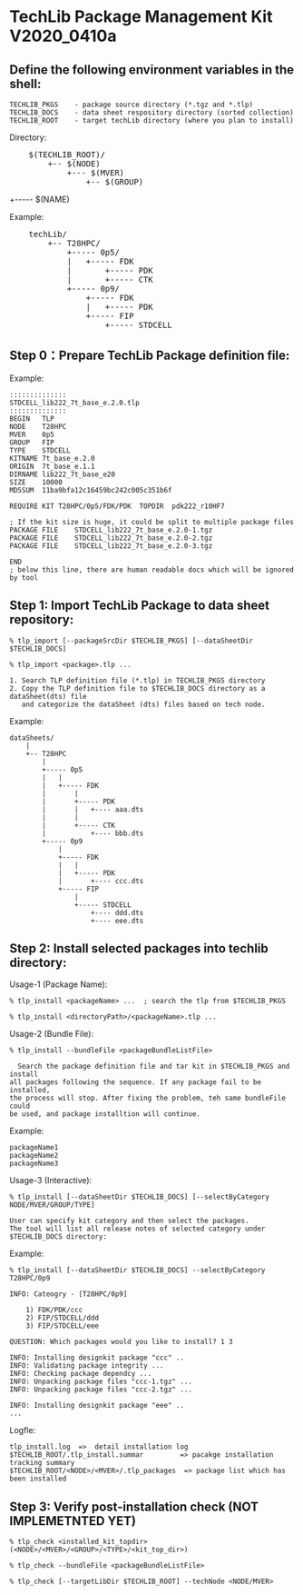 # TechLib Package Management Kit V2020_0410a

## Define the following environment variables in the shell:

	TECHLIB_PKGS	- package source directory (*.tgz and *.tlp)
	TECHLIB_DOCS	- data sheet respository directory (sorted collection)
	TECHLIB_ROOT  	- target techLib directory (where you plan to install)

Directory:
<pre>
	$(TECHLIB_ROOT)/
		+-- $(NODE)
			+--- $(MVER)
				+-- $(GROUP)
</pre>					+----- $(NAME)
Example:
<pre>
	techLib/
		+-- T28HPC/
			+----- 0p5/
			|	+----- FDK
			|		+----- PDK
			|		+----- CTK
			+----- 0p9/
				+----- FDK
				|	+----- PDK
				+----- FIP
					+----- STDCELL
</pre>

## Step 0：Prepare TechLib Package definition file:

Example:
	
	::::::::::::::
	STDCELL_lib222_7t_base_e.2.0.tlp
	::::::::::::::
	BEGIN	TLP
	NODE	T28HPC
	MVER	0p5
	GROUP	FIP
	TYPE	STDCELL
	KITNAME	7t_base_e.2.0
	ORIGIN	7t_base_e.1.1
	DIRNAME	lib222_7t_base_e20
	SIZE	10000
	MD5SUM	11ba9bfa12c16459bc242c005c351b6f

	REQUIRE	KIT	T28HPC/0p5/FDK/PDK	TOPDIR	pdk222_r10HF7

	; If the kit size is huge, it could be split to multiple package files
	PACKAGE	FILE	STDCELL_lib222_7t_base_e.2.0-1.tgz  
	PACKAGE	FILE	STDCELL_lib222_7t_base_e.2.0-2.tgz  
	PACKAGE	FILE	STDCELL_lib222_7t_base_e.2.0-3.tgz  

	END 
	; below this line, there are human readable docs which will be ignored by tool

## Step 1: Import TechLib Package to data sheet repository:

	% tlp_import [--packageSrcDir $TECHLIB_PKGS] [--dataSheetDir $TECHLIB_DOCS]

	% tlp_import <package>.tlp ...

	1. Search TLP definition file (*.tlp) in TECHLIB_PKGS directory 
	2. Copy the TLP definition file to $TECHLIB_DOCS directory as a dataSheet(dts) file
	   and categorize the dataSheet (dts) files based on tech node.

  Example:

	dataSheets/
		|
		+-- T28HPC
			|
			+----- 0p5
			|	|
			|	+----- FDK
			|		|
			|		+----- PDK
			|		|	+---- aaa.dts
			|		|
			|		+----- CTK
			|			+---- bbb.dts
			+----- 0p9
				|
				+----- FDK
				|	|
				|	+----- PDK
				|		+---- ccc.dts
				+----- FIP
					|
					+----- STDCELL
						+---- ddd.dts
						+---- eee.dts


## Step 2: Install selected packages into techlib directory:

  Usage-1 (Package Name):

	% tlp_install <packageName> ...  ; search the tlp from $TECHLIB_PKGS

	% tlp_install <directoryPath>/<packageName>.tlp ...


  Usage-2 (Bundle File):

	% tlp_install --bundleFile <packageBundleListFile>

	  Search the package definition file and tar kit in $TECHLIB_PKGS and install 
	all packages following the sequence. If any package fail to be installed,
	the process will stop. After fixing the problem, teh same bundleFile could
	be used, and package installtion will continue.

  Example:

	packageName1
	packageName2
	packageName3


  Usage-3 (Interactive):

	% tlp_install [--dataSheetDir $TECHLIB_DOCS] [--selectByCategory NODE/MVER/GROUP/TYPE]

	User can specify kit category and then select the packages.
	The tool will list all release notes of selected category under $TECHLIB_DOCS directory:

  Example:

	% tlp_install [--dataSheetDir $TECHLIB_DOCS] --selectByCategory T28HPC/0p9

	INFO: Cateogry - [T28HPC/0p9] 

		1) FDK/PDK/ccc
		2) FIP/STDCELL/ddd
		3) FIP/STDCELL/eee

	QUESTION: Which packages would you like to install? 1 3

	INFO: Installing designkit package "ccc" ..
	INFO: Validating package integrity ...
	INFO: Checking package dependcy ...
	INFO: Unpacking package files "ccc-1.tgz" ...
	INFO: Unpacking package files "ccc-2.tgz" ...

	INFO: Installing designkit package "eee" ..
	...

  Logfle:

	tlp_install.log  =>  detail installation log 
	$TECHLIB_ROOT/.tlp_install.summar         => pacakge installation tracking summary
	$TECHLIB_ROOT/<NODE>/<MVER>/.tlp_packages  => package list which has been installed


## Step 3: Verify post-installation check (NOT IMPLEMETNTED YET)

	% tlp_check <installed_kit_topdir>    (<NODE>/<MVER>/<GROUP>/<TYPE>/<kit_top_dir>)

	% tlp_check --bundleFile <packageBundleListFile>

	% tlp_check [--targetLibDir $TECHLIB_ROOT] --techNode <NODE/MVER>

